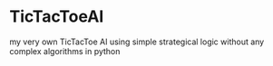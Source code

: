 # TicTacToeAI
my very own TicTacToe AI using simple strategical logic without any complex algorithms in python
